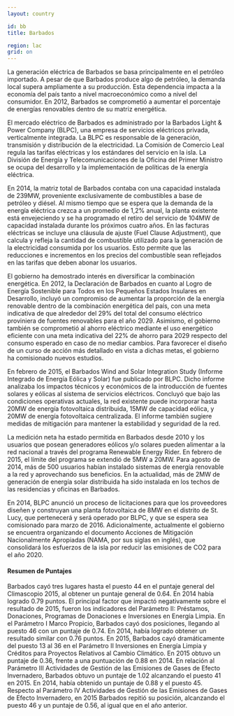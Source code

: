 ```yaml
---
layout: country

id: bb
title: Barbados

region: lac
grid: on
---
```

La generación eléctrica de Barbados se basa principalmente en el petróleo importado. A pesar de que Barbados produce algo de petróleo, la demanda local supera ampliamente a su producción. Esta dependencia impacta a la economía del país tanto a nivel macroeconómico como a nivel del consumidor. En 2012, Barbados se comprometió a aumentar el porcentaje de energías renovables dentro de su matriz energética. 

El mercado eléctrico de Barbados es administrado por la Barbados Light & Power Company (BLPC), una empresa de servicios eléctricos privada, verticalmente integrada. La BLPC es responsable de la generación, transmisión y distribución de la electricidad. La Comisión de Comercio Leal regula las tarifas eléctricas y los estándares del servicio en la isla. La División de Energía y Telecomunicaciones de la Oficina del Primer Ministro se ocupa del desarrollo y la implementación de políticas de la energía eléctrica.

En 2014, la matriz total de Barbados contaba con una capacidad instalada de 239MW, proveniente exclusivamente de combustibles a base de petróleo y diésel. Al mismo tiempo que se espera que la demanda de la energía eléctrica crezca a un promedio de 1,2% anual, la planta existente está envejeciendo y se ha programado el retiro del servicio de 104MW de capacidad instalada durante los próximos cuatro años. En las facturas eléctricas se incluye una cláusula de ajuste (Fuel Clause Adjustment), que calcula y refleja la cantidad de combustible utilizado para la generación de la electricidad consumida por los usuarios. Esto permite que las reducciones e incrementos en los precios del combustible sean reflejados en las tarifas que deben abonar los usuarios.

El gobierno ha demostrado interés en diversificar la combinación energética. En 2012, la Declaración de Barbados en cuanto al Logro de Energía Sostenible para Todos en los Pequeños Estados Insulares en Desarrollo, incluyó un compromiso de aumentar la proporción de la energía renovable dentro de la combinación energética del país, con una meta indicativa de que alrededor del 29% del total del consumo eléctrico  proviniera de fuentes renovables para el año 2029. Asimismo, el gobierno también se comprometió al ahorro eléctrico mediante el uso energético eficiente con una meta indicativa del 22% de ahorro para 2029 respecto del consumo esperado en caso de no mediar cambios. Para favorecer el diseño de un curso de acción más detallado en vista a dichas metas, el gobierno ha comisionado nuevos estudios.

En febrero de 2015, el Barbados Wind and Solar Integration Study (Informe Integrado de Energía Eólica y Solar) fue publicado por BLPC. Dicho informe analizaba los impactos técnicos y económicos de la introducción de fuentes solares y eólicas al sistema de servicios eléctricos. Concluyó que bajo las condiciones operativas actuales, la red existente puede incorporar hasta 20MW de energía fotovoltaica distribuida, 15MW de capacidad eólica, y 20MW de energía fotovoltaica centralizada. El informe también sugiere medidas de mitigación para mantener la estabilidad y seguridad de la red.

La medición neta ha estado permitida en Barbados desde 2010 y los usuarios que posean generadores eólicos y/o solares pueden alimentar a la red nacional a través del programa Renewable Energy Rider. En febrero de 2015, el límite del programa se extendió de 5MW a 20MW. Para agosto de 2014, más de 500 usuarios habían instalado sistemas de energía renovable a la red y aprovechando sus beneficios. En la actualidad, más de 2MW de generación de energía solar distribuida ha sido instalada en los techos de las residencias y oficinas en Barbados.

En 2014, BLPC anunció un proceso de licitaciones para que los proveedores diseñen y construyan una planta fotovoltaica de 8MW en el distrito de St. Lucy, que pertenecerá y será operado por BLPC, y que se espera sea comisionado para marzo de 2016. Adicionalmente, actualmente el gobierno se encuentra organizando el documento Acciones de Mitigación Nacionalmente Apropiadas (NAMA, por sus siglas en inglés), que consolidará los esfuerzos de la isla por reducir las emisiones de CO2 para el año 2020.

#### Resumen de Puntajes

Barbados cayó tres lugares hasta el puesto 44 en el puntaje general del Climascopio 2015, al obtener un puntaje general de 0.64. En 2014 había logrado 0.79 puntos. 
El principal factor que impactó negativamente sobre el resultado de 2015, fueron los indicadores del Parámetro II: Préstamos, Donaciones, Programas de Donaciones e Inversiones en Energía Limpia. 
En el Parámetro I Marco Propicio, Barbados cayó dos posiciones, llegando al puesto 46 con un puntaje de 0.74. En 2014, había logrado obtener un resultado similar con 0.76 puntos.
En 2015, Barbados cayó dramáticamente del puesto 13 al 36 en el Parámetro II Inversiones en Energía Limpia y Créditos para Proyectos Relativos al Cambio Climático. En 2015 obtuvo un puntaje de 0.36, frente a una puntuación de 0.88 en 2014.
En relación al Parámetro III Actividades de Gestión de las Emisiones de Gases de Efecto Invernadero, Barbados obtuvo un puntaje de 1.02 alcanzando el puesto 41 en 2015. En 2014, había obtenido un puntaje de 0.88 y el puesto 45.
Respecto al Parámetro IV Actividades de Gestión de las Emisiones de Gases de Efecto Invernadero, en 2015 Barbados repitió su posición, alcanzando el puesto 46 y un puntaje de 0.56, al igual que en el año anterior.
